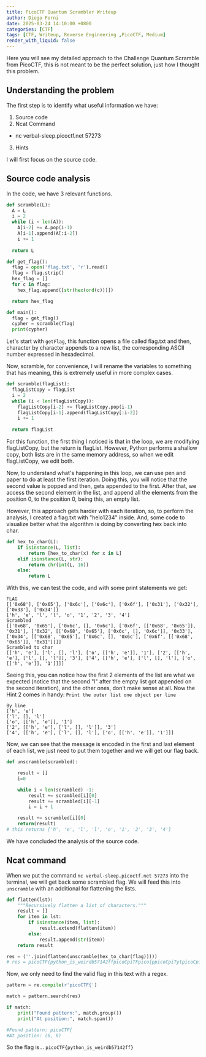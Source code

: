```yaml
---
title: PicoCTF Quantum Scrambler Writeup
author: Diego Forni
date: 2025-03-24 14:10:00 +0800
categories: [CTF]
tags: [CTF, Writeup, Reverse Engineering ,PicoCTF, Medium]
render_with_liquid: false
---
```


Here you will see my detailed approach to the Challenge Quantum Scramble from PicoCTF, this is not meant to be the perfect solution, just how I thought this problem.

## Understanding the problem
The first step is to identify what useful information we have:
1. Source code
2. Ncat Command
* nc verbal-sleep.picoctf.net 57273
3. Hints

I will first focus on the source code.
## Source code analysis
In the code, we have 3 relevant functions. 

```python
def scramble(L):
  A = L
  i = 2
  while (i < len(A)):
    A[i-2] += A.pop(i-1)
    A[i-1].append(A[:i-2])
    i += 1
    
  return L

def get_flag():
  flag = open('flag.txt', 'r').read()
  flag = flag.strip()
  hex_flag = []
  for c in flag:
    hex_flag.append([str(hex(ord(c)))])

  return hex_flag

def main():
  flag = get_flag()
  cypher = scramble(flag)
  print(cypher)
```
Let's start with  `getFlag`, this function opens a file called flag.txt and then, character by character appends to a new list, the corresponding ASCII number expressed in hexadecimal.

Now, scramble, for convenience, I will rename the variables to something that has meaning, this is extremely useful in more complex cases.

``` python
def scramble(flagList):
  flagListCopy = flagList
  i = 2
  while (i < len(flagListCopy)):
    flagListCopy[i-2] += flagListCopy.pop(i-1)
    flagListCopy[i-1].append(flagListCopy[:i-2])
    i += 1
    
  return flagList
```
For this function, the first thing I noticed is that in the loop, we are modifying flagListCopy, but the return is flagList. However, Python performs a shallow copy, both lists are in the same memory address, so when we edit flagListCopy, we edit both.

Now, to understand what's happening in this loop, we can use pen and paper to do at least the first iteration. Doing this, you will notice that the second value is popped and then, gets appended to the first. After that, we access the second element in the list, and append all the elements from the position 0, to the position 0, being this, an empty list.

However, this approach gets harder with each iteration, so, to perform the analysis, I created a flag.txt with "helo1234" inside. And, some code to visualize better what the algorithm is doing by converting hex back into char.


``` python
def hex_to_char(L):
    if isinstance(L, list):
        return [hex_to_char(x) for x in L]
    elif isinstance(L, str):
        return chr(int(L, 16))
    else:
        return L

``` 
With this, we can test the code, and with some print statements we get:
``` 
FLAG
[['0x68'], ['0x65'], ['0x6c'], ['0x6c'], ['0x6f'], ['0x31'], ['0x32'], ['0x33'], ['0x34']]
['h', 'e', 'l', 'l', 'o', '1', '2', '3', '4']
Scrambled
[['0x68', '0x65'], ['0x6c', [], '0x6c'], ['0x6f', [['0x68', '0x65']], '0x31'], ['0x32', [['0x68', '0x65'], ['0x6c', [], '0x6c']], '0x33'], ['0x34', [['0x68', '0x65'], ['0x6c', [], '0x6c'], ['0x6f', [['0x68', '0x65']], '0x31']]]]
Scrambled to char
[['h', 'e'], ['l', [], 'l'], ['o', [['h', 'e']], '1'], ['2', [['h', 'e'], ['l', [], 'l']], '3'], ['4', [['h', 'e'], ['l', [], 'l'], ['o', [['h', 'e']], '1']]]]
``` 

Seeing this, you can notice how the first 2 elements of the list are what we expected (notice that the second "l" after the empty list got appended on the second iteration), and the other ones, don't make sense at all.
Now the Hint 2 comes in handy: `Print the outer list one object per line`
``` 
By line
['h', 'e']
['l', [], 'l']
['o', [['h', 'e']], '1']
['2', [['h', 'e'], ['l', [], 'l']], '3']
['4', [['h', 'e'], ['l', [], 'l'], ['o', [['h', 'e']], '1']]]
``` 
Now, we can see that the message is encoded in the first and last element of each list, we just need to put them together and we will get our flag back.
``` python
def unscramble(scrambled):

    result = []
    i=0

    while i < len(scrambled) -1:
        result += scrambled[i][0] 
        result += scrambled[i][-1]
        i = i + 1

    result += scrambled[i][0]
    return(result)
# this returns ['h', 'e', 'l', 'l', 'o', '1', '2', '3', '4'] 
``` 
We have concluded the analysis of the source code.

## Ncat command
When we put the command `nc verbal-sleep.picoctf.net 57273` into the terminal, we will get back some scrambled flag. We will feed this into `unscramble` with an additional for flattening the lists.

``` python
def flatten(lst):
    """Recursively flatten a list of characters."""
    result = []
    for item in lst:
        if isinstance(item, list):
            result.extend(flatten(item))
        else:
            result.append(str(item))
    return result

res = (''.join(flatten(unscramble(hex_to_char(flag)))))
# res = picoCTF{python_is_weirdb57142ffpicoCpiTFpico{ppicoCpiTytpicoCpiTFpico{hopicoCpiTFpico{ppicoCpiTyn_picoCpiTFpico{ppicoCpiTytpicoCpiTFpico{hispicoCpiTFpico{ppicoCpiTytpicoCpiTFpico{hopicoCpiTFpico{ppicoCpiTyn_wpicoCpiTFpico{ppicoCpiTytpicoCpiTFpico{hopicoCpiTFpico{ppicoCpiTyn_picoCpiTFpico{ppicoCpiTytpicoCpiTFpico{hieipicoCpiTFpico{ppicoCpiTytpicoCpiTFpico{hopicoCpiTFpico{ppicoCpiTyn_picoCpiTFpico{ppicoCpiTytpicoCpiTFpico{hispicoCpiTFpico{ppicoCpiTytpicoCpiTFpico{hopicoCpiTFpico{ppicoCpiTyn_rdpicoCpiTFpico{ppicoCpiTytpicoCpiTFpico{hopicoCpiTFpico{ppicoCpiTyn_picoCpiTFpico{ppicoCpiTytpicoCpiTFpico{hispicoCpiTFpico{ppicoCpiTytpicoCpiTFpico{hopicoCpiTFpico{ppicoCpiTyn_wpicoCpiTFpico{ppicoCpiTytpicoCpiTFpico{hopicoCpiTFpico{ppicoCpiTyn_picoCpiTFpico{ppicoCpiTytpicoCpiTFpico{hieb5picoCpiTFpico{ppicoCpiTytpicoCpiTFpico{hopicoCpiTFpico{ppicoCpiTyn_picoCpiTFpico{ppicoCpiTytpicoCpiTFpico{hispicoCpiTFpico{ppicoCpiTytpicoCpiTFpico{hopicoCpiTFpico{ppicoCpiTyn_wpicoCpiTFpico{ppicoCpiTytpicoCpiTFpico{hopicoCpiTFpico{ppicoCpiTyn_picoCpiTFpico{ppicoCpiTytpicoCpiTFpico{hieipicoCpiTFpico{ppicoCpiTytpicoCpiTFpico{hopicoCpiTFpico{ppicoCpiTyn_picoCpiTFpico{ppicoCpiTytpicoCpiTFpico{hispicoCpiTFpico{ppicoCpiTytpicoCpiTFpico{hopicoCpiTFpico{ppicoCpiTyn_r71picoCpiTFpico{ppicoCpiTytpicoCpiTFpico{hopicoCpiTFpico{ppicoCpiTyn_picoCpiTFpico{ppicoCpiTytpicoCpiTFpico{hispicoCpiTFpico{ppicoCpiTytpicoCpiTFpico{hopicoCpiTFpico{ppicoCpiTyn_wpicoCpiTFpico{ppicoCpiTytpicoCpiTFpico{hopicoCpiTFpico{ppicoCpiTyn_picoCpiTFpico{ppicoCpiTytpicoCpiTFpico{hieipicoCpiTFpico{ppicoCpiTytpicoCpiTFpico{hopicoCpiTFpico{ppicoCpiTyn_picoCpiTFpico{ppicoCpiTytpicoCpiTFpico{hispicoCpiTFpico{ppicoCpiTytpicoCpiTFpico{hopicoCpiTFpico{ppicoCpiTyn_rdpicoCpiTFpico{ppicoCpiTytpicoCpiTFpico{hopicoCpiTFpico{ppicoCpiTyn_picoCpiTFpico{ppicoCpiTytpicoCpiTFpico{hispicoCpiTFpico{ppicoCpiTytpicoCpiTFpico{hopicoCpiTFpico{ppicoCpiTyn_wpicoCpiTFpico{ppicoCpiTytpicoCpiTFpico{hopicoCpiTFpico{ppicoCpiTyn_picoCpiTFpico{ppicoCpiTytpicoCpiTFpico{hieb4}

``` 
Now, we only need to find the valid flag in this text with a regex.
``` python
pattern = re.compile(r'picoCTF{')

match = pattern.search(res)

if match:
    print("Found pattern:", match.group())
    print("At position:", match.span())

#Found pattern: picoCTF{
#At position: (0, 8) 
``` 
So the flag is...
`picoCTF{python_is_weirdb57142ff}`